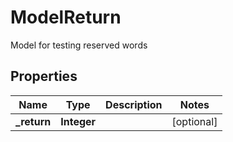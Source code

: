 

# ModelReturn

Model for testing reserved words
## Properties

Name | Type | Description | Notes
------------ | ------------- | ------------- | -------------
**_return** | **Integer** |  |  [optional]



